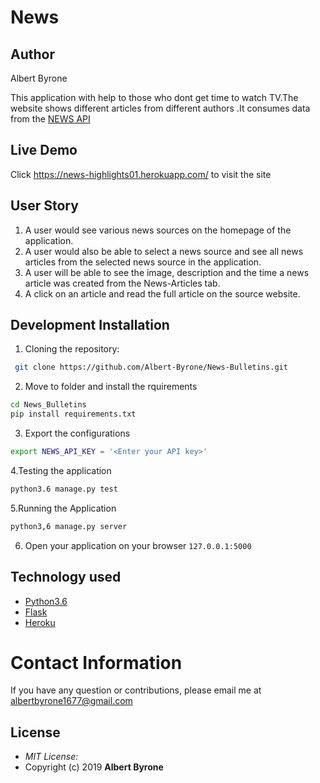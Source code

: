 # News

## Author

Albert Byrone

This application with help to those who dont get time to watch TV.The website shows different articles from different authors .It consumes data from the [NEWS API](https://newsapi.org/)

## Live Demo

Click  https://news-highlights01.herokuapp.com/  to visit the site

## User Story

1. A user would see various news sources on the homepage of the application.
2. A user would also be able to select a news source and see all news articles from the selected news source in the application.
3. A user will be able to see the image, description and the time a news article was created from the News-Articles tab.
4. A click on an article and read the full article on the source website.

## Development Installation
1. Cloning the repository:
```bash
 git clone https://github.com/Albert-Byrone/News-Bulletins.git
 ```

2. Move to folder and install the rquirements
```bash 
cd News_Bulletins
pip install requirements.txt
```

3. Export the configurations
``` bash
export NEWS_API_KEY = '<Enter your API key>'
```
4.Testing the application
```bash
python3.6 manage.py test
```
5.Running the Application
```bash
python3,6 manage.py server
```
6. Open your application on your browser `127.0.0.1:5000`

## Technology used

* [Python3.6](https://www.python.org/)
* [Flask](http://flask.pocoo.org/)
* [Heroku](https://heroku.com)

# Contact Information 

If you have any question or contributions, please email me at albertbyrone1677@gmail.com

## License
* *MIT License:*
* Copyright (c) 2019 **Albert Byrone**
